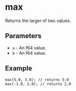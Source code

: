 # max
Returns the larger of two values.

## Parameters
 - `a` - An f64 value.
 - `b` - An f64 value.

## Example
```rhai
max(5.0, 3.0); // returns 5.0
max(-1.0, 2.0); // returns 2.0
```